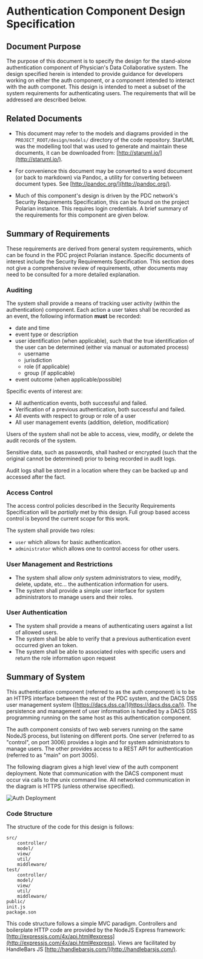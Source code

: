 # Authentication Component Design Specification

## Document Purpose

The purpose of this document is to specify the design for the stand-alone authentication component of Physician's Data Collaborative system. The design specified herein is intended to provide guidance for developers working on either the auth component, or a component intended to interact with the auth componet.
This design is intended to meet a subset of the system requirements for authenticating users. The requirements that will be addressed are described below. 

## Related Documents 

* This document may refer to the models and diagrams provided in the `PROJECT_ROOT/design/models/` directory of the code repository. StarUML was the modelling tool that was used to generate and maintain these documents, it can be downloaded from: [http://staruml.io/](http://staruml.io/).
 
* For convenience this document may be converted to a word document (or back to markdown) via Pandoc, a utility for converting between document types. See [http://pandoc.org/](http://pandoc.org/).

* Much of this component's design is driven by the PDC network's Security Requirements Specification, this can be found on the project Polarian instance. This requires login credentials. A brief summary of the requirements for this component are given below. 

## Summary of Requirements

These requirements are derived from general system requirements, which can be found in the PDC project Polarian instance. Specific documents of interest include the Security Requirements Specification. This section does not give a comprehensive review of requirements, other documents may need to be consulted for a more detailed explanation. 

### Auditing 

The system shall provide a means of tracking user activity (within the authentication) component. Each action a user takes shall be recorded as an event, the following information **must** be recorded:  

* date and time 
* event type or description
* user identification (when applicable), such that the true identification of the user can be determined (either via manual or automated process)
    * username
    * jurisdiction
    * role (if applicable)
    * group (if applicable)
* event outcome (when applicable/possible)
  
Specific events of interest are: 

* All authentication events, both successful and failed. 
* Verification of a previous authentication, both successful and failed. 
* All events with respect to group or role of a user
* All user management events (addition, deletion, modification)

Users of the system shall not be able to access, view, modify, or delete the audit records of the system. 

Sensitive data, such as passwords, shall hashed or encrypted (such that the original cannot be determined) prior to being recorded in audit logs.

Audit logs shall be stored in a location where they can be backed up and accessed after the fact. 
 
### Access Control

The access control policies described in the Security Requirements Specification will be *partially* met by this design. Full group based access control is beyond the current scope for this work. 

The system shall provide two roles:

* `user` which allows for basic authentication.
* `administrator` which allows one to control access for other users.

### User Management and Restrictions

* The system shall allow *only* system administrators to view, modify, delete, update, etc... the authentication information for users.
* The system shall provide a simple user interface for system administrators to manage users and their roles.   
 
### User Authentication

* The system shall provide a means of authenticating users against a list of allowed users.
* The system shall be able to verify that a previous authentication event occurred given an token.
* The system shall be able to associated roles with specific users and return the role information upon request 

## Summary of System

This authentication component (referred to as the auth component) is to be an HTTPS interface between the rest of the PDC system, and the DACS DSS user management system ([https://dacs.dss.ca/](https://dacs.dss.ca/)). The persistence and management of user information is handled by a DACS DSS programming running on the same host as this authentication component. 
  
The auth component consists of two web servers running on the same NodeJS process, but listening on different ports. One server (referred to as "control", on port 3006) provides a login and for system administrators to manage users. The other provides access to a REST API for authentication (referred to as "main" on port 3005).
 
The following diagram gives a high level view of the auth component deployment. Note that communication with the DACS component must occur via calls to the unix command line. All networked communication in the diagram is HTTPS (unless otherwise specified). 

![Auth Deployment](/Users/sdiemert/pdc/dev3/auth/auth/design/models/images/current/AuthDeployment.png)

### Code Structure

The structure of the code for this design is follows: 

    src/
        controller/ 
        model/
        view/
        util/
        middleware/
    test/
        controller/
        model/
        view/
        util/
        middleware/
    public/
    init.js
    package.son
    
This code structure follows a simple MVC paradigm. Controllers and boilerplate HTTP code are provided by the NodeJS Express framework: [http://expressjs.com/4x/api.html#express](http://expressjs.com/4x/api.html#express). Views are facilitated by HandleBars JS [http://handlebarsjs.com/](http://handlebarsjs.com/). 
